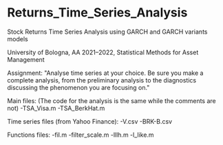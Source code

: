 # Returns_Time_Series_Analysis
Stock Returns Time Series Analysis using GARCH and GARCH variants models

University of Bologna, AA 2021–2022, Statistical Methods for Asset Management

Assignment:
"Analyse time series at your choice. Be sure you make a complete analysis, from the preliminary analysis to the diagnostics discussing the phenomenon you are focusing on."

Main files:
(The code for the analysis is the same while the comments are not)
-TSA_Visa.m
-TSA_BerkHat.m

Time series files (from Yahoo Finance):
-V.csv
-BRK-B.csv

Functions files:
-fil.m
-filter_scale.m
-lllh.m
-l_like.m


